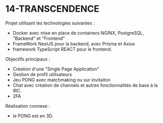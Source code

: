 # 14-TRANSCENDENCE

Projet utilisant les technologies suivantes :
- Docker avec mise en place de containers NGINX, PostgreSQL, "Backend" et "Frontend"
- FrameWork NestJS pour la backend, avec Prisma et Axios
- framework TypeScript REACT pour le frontend.

Objectifs principaux :
- Création d'une "Single Page Application"
- Gestion de profil utilisateurs
- Jeu PONG avec matchmaking ou sur invitaiton
- Chat avec création de channels et autres fonctionnalités de base à la IRC.
- 2FA

Réalisation connexe :
- le PONG est en 3D.
